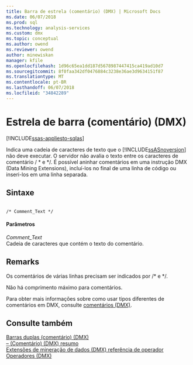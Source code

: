 ```yaml
---
title: Barra de estrela (comentário) (DMX) | Microsoft Docs
ms.date: 06/07/2018
ms.prod: sql
ms.technology: analysis-services
ms.custom: dmx
ms.topic: conceptual
ms.author: owend
ms.reviewer: owend
author: minewiskan
manager: kfile
ms.openlocfilehash: 1d96c65ea1dd187d5678987447415ca419ad10d7
ms.sourcegitcommit: 8f0faa342df0476884c3238e36ae3d9634151f87
ms.translationtype: MT
ms.contentlocale: pt-BR
ms.lasthandoff: 06/07/2018
ms.locfileid: "34842289"
---
```

# <a name="slash-star-comment-dmx"></a>Estrela de barra (comentário) (DMX)
[!INCLUDE[ssas-appliesto-sqlas](../includes/ssas-appliesto-sqlas.md)]

  Indica uma cadeia de caracteres de texto que o [!INCLUDE[ssASnoversion](../includes/ssasnoversion-md.md)] não deve executar. O servidor não avalia o texto entre os caracteres de comentário / * e \*/. É possível aninhar comentários em uma instrução DMX (Data Mining Extensions), incluí-los no final de uma linha de código ou inseri-los em uma linha separada.  
  
## <a name="syntax"></a>Sintaxe  
  
```  
  
/* Comment_Text */  
```  
  
#### <a name="parameters"></a>Parâmetros  
 *Comment_Text*  
 Cadeia de caracteres que contém o texto do comentário.  
  
## <a name="remarks"></a>Remarks  
 Os comentários de várias linhas precisam ser indicados por /* e \*/.  
  
 Não há comprimento máximo para comentários.  
  
 Para obter mais informações sobre como usar tipos diferentes de comentários em DMX, consulte [comentários &#40;DMX&#41;](../dmx/comments-dmx.md).  
  
## <a name="see-also"></a>Consulte também  
 [Barras duplas &#40;comentário&#41; &#40;DMX&#41;](../dmx/double-slash-comment-dmx.md)   
 [– &#40;Comentário&#41; &#40;DMX&#41; resumo](../dmx/comment-dmx-summary.md)   
 [Extensões de mineração de dados &#40;DMX&#41; referência de operador](../dmx/data-mining-extensions-dmx-operator-reference.md)   
 [Operadores &#40;DMX&#41;](../dmx/operators-dmx.md)  
  
  
